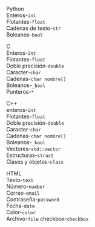  Python   
 Enteros-`int`  
 Flotantes-`float`  
 Cadenas de texto-`str`  
 Boleanos-`bool` 

C  
 Enteros-`int`  
 Flotantes-`float`  
 Doble precisión-`double`  
 Caracter-`char`  
 Cadenas-`char nombre[]`  
 Boleanos-`_bool`  
 Punteros-`*`  

 C++  
 enteros-`int`  
 Flotantes-`float`  
 Doble precisión-`double`  
 Caracter-`char`  
 Cadenas-`char nombre[]`  
 Boleanos-`_bool`  
 Vectores-`std::vector`  
 Estructuras-`struct`  
 Clases y objetos-`class`     

HTML   
Texto-`text`  
Número-`number`    
Correo-`email`  
Contraseña-`password`  
Fecha-`date`  
Color-`color`  
Archivo-`file`
checkbox-`checkbox` 

